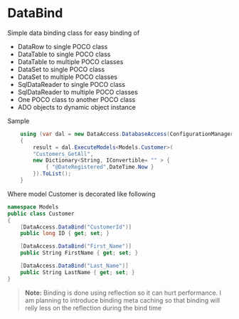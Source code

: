 # DataBind
Simple data binding class for easy binding of
 - DataRow to single POCO class
 - DataTable to single POCO class
 - DataTable to multiple POCO classes
 - DataSet to single POCO class
 - DataSet to multiple POCO classes
 - SqlDataReader to single POCO class
 - SqlDataReader to multiple POCO classes
 - One POCO class to another POCO class
 - ADO objects to dynamic object instance

Sample

```csharp
    using (var dal = new DataAccess.DatabaseAccess(ConfigurationManager.ConnectionStrings["db.connection"].ToString()))
    {
        result = dal.ExecuteModels<Models.Customer>(
        "Customers_GetAll",
        new Dictionary<String, IConvertible= "" > {
            { "@DateRegistered",DateTime.Now }
        }).ToList();
    }
```
Where model Customer is decorated like following 

```csharp
namespace Models
public class Customer
{
    [DataAccess.DataBind("CustomerId")]
    public long ID { get; set; }

    [DataAccess.DataBind("First_Name")]
    public String FirstName { get; set; }

    [DataAccess.DataBind("Last_Name")]
    public String LastName { get; set; }
}
```

> **Note:**
Binding is done using reflection so it can hurt performance. I am planning to introduce binding meta caching so that binding will relly less on the reflection during the bind time
